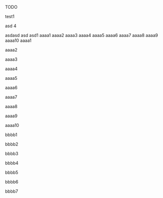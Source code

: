 TODO


test1

asd 4


asdasd
asd asd1
aaaa1
aaaa2
aaaa3
aaaa4
aaaa5
aaaa6
aaaa7
aaaa8
aaaa9
aaaa10
aaaa1

aaaa2

aaaa3

aaaa4

aaaa5

aaaa6

aaaa7

aaaa8

aaaa9

aaaa10

bbbb1

bbbb2

bbbb3

bbbb4

bbbb5

bbbb6

bbbb7

